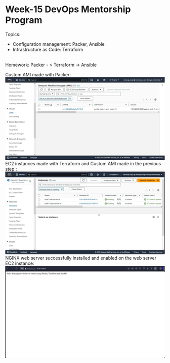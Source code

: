 # Week-15 DevOps Mentorship Program 
Topics: <ul>
<li>Configuration management: Packer, Ansible</li>
<li>Infrastructure as Code: Terraform</li>
</ul><br>
Homework: Packer - > Terraform -> Ansible <br>

Custom AMI made with Packer: <br>
<img src="./images/packerami.JPG">
EC2 instances made with Terraform and Custom AMI made in the previous step : <br>
<img src="./images/terraformec2instances.JPG">
NGINX web server successfully installed and enabled on the web server EC2 instance: <br>
<img src="./images/nginxwebserver.JPG">
<br>


